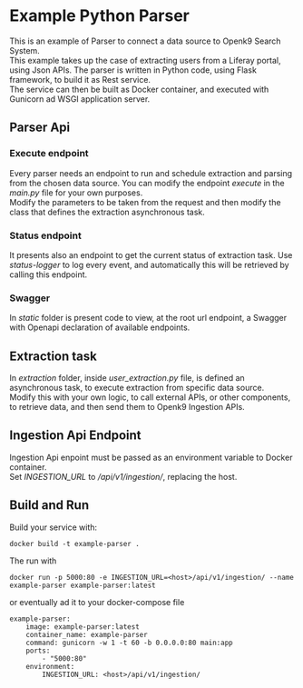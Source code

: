 # Example Python Parser

This is an example of Parser to connect a data source to Openk9 Search System.\
This example takes up the case of extracting users from a Liferay portal, using Json APIs.
The parser is written in Python code, using Flask framework, to build it as Rest service.\
The service can then be built as Docker container, and executed with Gunicorn ad WSGI application server.

## Parser Api

### Execute endpoint

Every parser needs an endpoint to run and schedule extraction and parsing from the chosen data source. You can modify 
the endpoint *execute* in the *main.py* file for your own purposes.\
Modify the parameters to be taken from the request 
and then modify the class that defines the extraction asynchronous task.

### Status endpoint

It presents also an endpoint to get the current status of extraction task. Use *status-logger* to log every event, 
and automatically this will be retrieved by calling this endpoint.

### Swagger

In *static* folder is present code to view, at the root url endpoint, a Swagger with Openapi declaration 
of available endpoints.

## Extraction task

In *extraction* folder, inside *user_extraction.py* file, is defined an asynchronous task, to execute extraction from
specific data source. \
Modify this with your own logic, to call external APIs, or other components, to retrieve data, and then send them to 
Openk9 Ingestion APIs.

## Ingestion Api Endpoint

Ingestion Api enpoint must be passed as an environment variable to Docker container.\
Set *INGESTION_URL* to *<host>/api/v1/ingestion/*, replacing the host.


## Build and Run

Build your service with:
```
docker build -t example-parser .
```

The run with
```
docker run -p 5000:80 -e INGESTION_URL=<host>/api/v1/ingestion/ --name example-parser example-parser:latest
```

or eventually ad it to your docker-compose file
```
example-parser:
    image: example-parser:latest
    container_name: example-parser
    command: gunicorn -w 1 -t 60 -b 0.0.0.0:80 main:app
    ports:
        - "5000:80"
    environment:
        INGESTION_URL: <host>/api/v1/ingestion/
```

